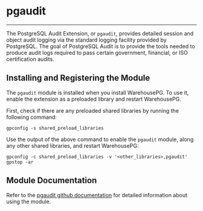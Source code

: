 # pgaudit
---

The PostgreSQL Audit Extension, or `pgaudit`, provides detailed session and object audit logging via the standard logging facility provided by PostgreSQL. The goal of PostgreSQL Audit is to provide the tools needed to produce audit logs required to pass certain government, financial, or ISO certification audits.

## <a id="topic_reg"></a>Installing and Registering the Module

The `pgaudit` module is installed when you install WarehousePG. To use it, enable the extension as a preloaded library and restart WarehousePG.

First, check if there are any preloaded shared libraries by running the following command:

```
gpconfig -s shared_preload_libraries
```

Use the output of the above command to enable the `pgaudit` module, along any other shared libraries, and restart WarehousePG:

```
gpconfig -c shared_preload_libraries -v '<other_libraries>,pgaudit'
gpstop -ar 
```

## <a id="topic_info"></a>Module Documentation

Refer to the [pgaudit github documentation](https://github.com/pgaudit/pgaudit/blob/REL_12_STABLE/README.md) for detailed information about using the module.


